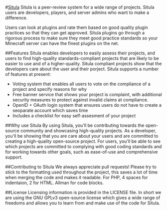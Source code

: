 #[Situla](http://situla.net)
Situla is a peer-review system for a wide range of projects. Situla users are developers, players, and server admins who want to make a difference.

Users can look at plugins and rate them based on good quality plugin practices so that they can get approved. Situla plugins go through a rigorous process to make sure they meet good practice standards so your Minecraft server can have the finest plugins on the net.

##Features
Situla enables developers to easily assess their projects, and users to find high-quality standards-compliant projects that are likely to be easier to use and of a higher-quality. Situla compliant projects show that the developers care about the user and their porject. Situla supports a number of features at present:

* Voting system that enables all users to vote on the compliance of a project and specify reasons for why
* Free banner service that shows your project is complaint, with additional security measures to protect against invalid claims at compliance.
* OpenID + OAuth login system that ensures users do not have to create a seoparate account which saves time
* Includes a checklist for easy self-assesment of your project

##Why use Situla
By using Situla, you'll be contributing towards the open-source community and showcasing high-quality projects. As a developer, you'll be showing that you are care about your users and are committed to creating a high-quality open-source project. For users, you'll be able to see which projects are committed to complying with good coding standards and for working towards other goals, such as ease-of-use and comprehensive support.

##Contributing to Situla
We always appreciate pull requests! Please try to stick to the formatting used throughout the project, this saves a lot of time when merging the code and makes it readable. For PHP, 4 spaces for indentaion, 2 for HTML. Allman for code blocks.

##License
Licensing information is provided in the LICENSE file. In short we are using the GNU GPLv3 open-source license which gives a wide range of freedoms and allows you to learn from and make use of the code for Situla.